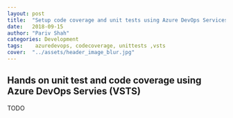 ```yaml
---
layout: post
title:  "Setup code coverage and unit tests using Azure DevOps Services (VSTS)"
date:   2018-09-15
author: "Pariv Shah"
categories: Development
tags:	 azuredevops, codecoverage, unittests ,vsts
cover:  "../assets/header_image_blur.jpg"
---
```


## Hands on unit test and code coverage using Azure DevOps Servies (VSTS)

TODO